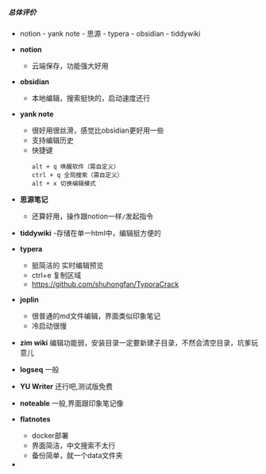 #####  总体评价
- notion - yank note - 思源 - typera - obsidian - tiddywiki

- **notion**
    - 云端保存，功能强大好用
- **obsidian**
    - 本地编辑，搜索挺快的，启动速度还行
- **yank note** 
    - 很好用很丝滑，感觉比obsidian更好用一些
    - 支持编辑历史
    - 快捷键
        ``` 
        alt + q 唤醒软件（需自定义）
        ctrl + q 全局搜索（需自定义）
        alt + x 切换编辑模式
        ```

- **思源笔记**
    - 还算好用，操作跟notion一样`/`发起指令
- **tiddywiki**
    -存储在单一html中，编辑挺方便的  
- **typera**
    - 挺简洁的 实时编辑预览   
    - ctrl+e 复制区域  
    - https://github.com/shuhongfan/TyporaCrack
- **joplin**
    - 很普通的md文件编辑，界面类似印象笔记
    - 冷启动很慢
-  **zim wiki** 编辑功能弱，安装目录一定要新建子目录，不然会清空目录，坑爹玩意儿
-  **logseq** 一般
-  **YU Writer** 还行吧,测试版免费
-  **noteable** 一般,界面跟印象笔记像
- **flatnotes** 
    - docker部署
    - 界面简洁，中文搜索不太行
    - 备份简单，就一个data文件夹
- 